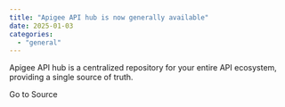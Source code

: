 ```yaml
---
title: "Apigee API hub is now generally available"
date: 2025-01-03
categories: 
  - "general"
---
```


Apigee API hub is a centralized repository for your entire API ecosystem, providing a single source of truth.

Go to Source
